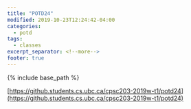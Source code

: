 ```yaml
---
title: "POTD24"
modified: 2019-10-23T12:24:42-04:00
categories:
  - potd
tags:
  - classes
excerpt_separator: <!--more-->
footer: true
---
```


{% include base_path %}

[https://github.students.cs.ubc.ca/cpsc203-2019w-t1/potd24](https://github.students.cs.ubc.ca/cpsc203-2019w-t1/potd24)

<!--more-->

